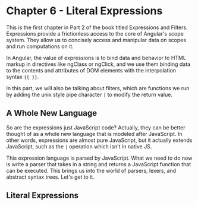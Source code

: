 # Chapter 6 - Literal Expressions

This is the first chapter in Part 2 of the book titled Expressions and Filters. Expressions provide a frictionless access to the core of Angular's scope system. They allow us to concisely access and manipular data on scopes and run computations on it.

In Angular, the value of expressions is to bind data and behavior to HTML markup in directives like ngClass or ngClick, and we use them binding data to the contents and attributes of DOM elements with the interpolation syntax `{{ }}`.

In this part, we will also be talking about filters, which are functions we run by adding the unix style pipe character `|` to modify the return value. 

## A Whole New Language

So are the expressions just JavaScript code? Actually, they can be better thought of as a whole new language that is modeled after JavaScript. In other words, expressions are almost pure JavaScript, but it actually extends JavaScript, such as the `|` operation which isn't in native JS.

This expression language is parsed by JavaScript. What we need to do now is write a parser that takes in a string and returns a JavaScript function that can be executed. This brings us into the world of parsers, lexers, and abstract syntax trees. Let's get to it.

## Literal Expressions

